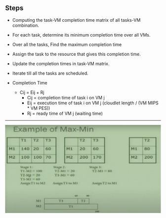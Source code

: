 ## Steps

* Computing the task-VM completion time matrix of all tasks-VM combination.
* For each task, determine its minimum completion time over all VMs.
* Over all the tasks, Find the maximum completion time
* Assign the task to the resource that gives this completion time.
* Update the completion times in task-VM matrix.
* Iterate till all the tasks are scheduled.

* Completion Time
  * Cij = Eij + Rj
    * Cij = completion time of task i on VM j 
    * Eij = execution time of task i on VM j (cloudlet length / (VM MIPS * VM PES))
    * Rj = ready time of VM j (waiting time)

-------------------------------------------------------------------------------------------

![alt text](https://github.com/abhijithremesh/SchedulingHeuristics/blob/main/images/MAX-MIN%20example.PNG)
